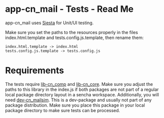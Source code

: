 # app-cn_mail - Tests - Read Me

app-cn_mail uses [Siesta](http://bryntum.com) for Unit/UI testing.

Make sure you set the paths to the resources properly in the files index.html.template and
tests.config.js.template, then rename them:

```
index.html.template -> index.html
tests.config.js.template -> tests.config.js
```

# Requirements
The tests require [lib-cn_comp](https://github.com/coon-js/lib-cn_comp) and [lib-cn_core](https://github.com/coon-js/lib-cn_core). Make sure you adjust the paths to
this library in the index.js if both packages are not part of a regular local
package directory layout in a sencha workspace.
Additionally, you will need [dev-cn_mailsim](https://github.com/conjoon/dev-cn_mailsim).
This is a dev-package and usually not part of any package distribution. Make sure you place this
package in your local package directory to make sure tests can be processed.
